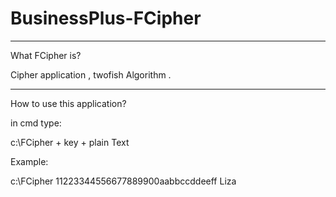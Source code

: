 # BusinessPlus-FCipher
_________________________
What FCipher is? 

Cipher application , twofish Algorithm .
_____________________________________
How to use this application?

in cmd type:

c:\FCipher + key + plain Text

Example:

c:\FCipher 11223344556677889900aabbccddeeff Liza



